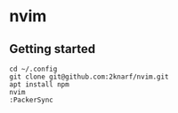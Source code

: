 # nvim

## Getting started

``` 
cd ~/.config
git clone git@github.com:2knarf/nvim.git
apt install npm
nvim
:PackerSync
``` 
